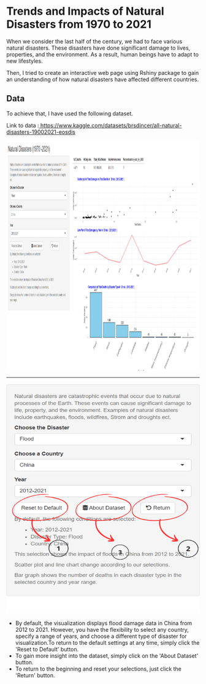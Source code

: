 # Trends and Impacts of Natural Disasters from 1970 to 2021

When we consider the last half of the century, we had to face various natural disasters. These disasters have done significant damage to lives, properties, and the environment. As a result, human beings have to adapt to new lifestyles.

Then, I tried to create an interactive web page using Rshiny package to gain an understanding of how natural disasters have affected different countries.


## Data
To achieve that, I have used the following dataset.

Link to data :<a href="https://www.kaggle.com/datasets/brsdincer/all-natural-disasters-19002021-eosdis"> https://www.kaggle.com/datasets/brsdincer/all-natural-disasters-19002021-eosdis</a>

<p align="center">
  <img src="Images/Frontpage.png" width="1000" height="600">
</p>

----------------------------------------------------------------------------------------------------------------------------------------------------------------------


<p align="center">
 <img src="Images/Sidepanel.png" width=550 height=600></p>
 <ul>
   <li>  By default, the visualization displays flood damage data in China from 2012 to 2021. However, you have the flexibility to select any country, specify a range of years, and choose a different type of disaster for visualization.To return to the default settings at any time, simply click the 'Reset to Default' button.</li>
  <li>To gain more insight into the dataset, simply click on the 'About Dataset' button.</li>
  <li>To return to the beginning and reset your selections, just click the 'Return' button.</li>
</ul> 
